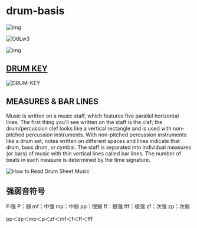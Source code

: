 # drum-basis

![img](https://i1.kknews.cc/SIG=33m0tao/ctp-vzntr/r4q0271qpn1p4q8ros2p5nn1r07qq042.jpg)

![O6Lw3](https://i.loli.net/2021/01/28/8H42JemazS5TFQD.gif)

![img](https://i.loli.net/2021/01/28/fwIUQRkPm4GDpLB.jpg)

## [**DRUM KEY**](https://drummagazine.com/drum-notation-guide/)

![DRUM-KEY](https://i.loli.net/2021/01/28/JCzBvu5hN461dPl.jpg)

## MEASURES & BAR LINES

Music is written on a music staff, which features five parallel horizontal lines. The first thing you’ll see written on the staff is the clef; the drum/percussion clef looks like a vertical rectangle and is used with non-pitched percussion instruments. With non-pitched percussion instruments like a drum set, notes written on different spaces and lines indicate that drum, bass drum, or cymbal. The staff is separated into individual measures \(or bars\) of music with thin vertical lines called bar lines. The number of beats in each measure is determined by the time signature.

![How to Read Drum Sheet Music](https://i.loli.net/2021/01/28/e1nVQwRM8HKi6g3.png)

## 强弱音符号

F:强
P：弱
mf：中强
mp：中弱
pp：很弱
ff：很强
fff：极强
zf：次强
zp：次弱

pp＜zp＜mp＜p＜zf＜mf＜f＜ff＜fff

